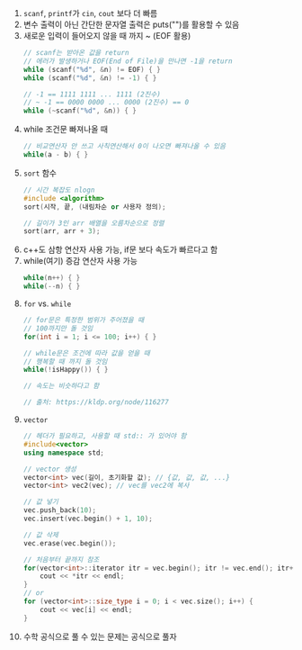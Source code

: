 1. `scanf`, `printf`가 `cin`, `cout` 보다 더 빠름
2. 변수 출력이 아닌 간단한 문자열 출력은 puts("")를 활용할 수 있음
3. 새로운 입력이 들어오지 않을 때 까지 ~ (EOF 활용)
    ``` c++
    // scanf는 받아온 값을 return
    // 에러가 발생하거나 EOF(End of File)을 만나면 -1을 return
    while (scanf("%d", &n) != EOF) { }
    while (scanf("%d", &n) != -1) { }

    // -1 == 1111 1111 ... 1111 (2진수)
    // ~ -1 == 0000 0000 ... 0000 (2진수) == 0
    while (~scanf("%d", &n)) { }
    ```
4. while 조건문 빠져나올 때
    ``` c++
    // 비교연산자 안 쓰고 사칙연산해서 0이 나오면 빠져나올 수 있음
    while(a - b) { }
    ```
5. `sort` 함수
    ``` c++
    // 시간 복잡도 nlogn
    #include <algorithm>
    sort(시작, 끝, (내림차순 or 사용자 정의);

    // 길이가 3인 arr 배열을 오름차순으로 정렬
    sort(arr, arr + 3);
    ```
6. c++도 삼항 연산자 사용 가능, if문 보다 속도가 빠르다고 함
7. while(여기) 증감 연산자 사용 가능
    ``` c++
    while(n++) { }
    while(--n) { }
    ```
8. `for` vs. `while`
    ``` c++
    // for문은 특정한 범위가 주어졌을 때
    // 100까지만 돌 것임
    for(int i = 1; i <= 100; i++) { }

    // while문은 조건에 따라 값을 얻을 때
    // 행복할 때 까지 돌 것임
    while(!isHappy()) { }

    // 속도는 비슷하다고 함

    // 출처: https://kldp.org/node/116277
    ```
9. `vector`
    ``` c++
    // 헤더가 필요하고, 사용할 때 std:: 가 있어야 함
    #include<vector>
    using namespace std;

    // vector 생성
    vector<int> vec(길이, 초기화할 값); // {값, 값, 값, ...}
    vector<int> vec2(vec); // vec를 vec2에 복사

    // 값 넣기
    vec.push_back(10);
    vec.insert(vec.begin() + 1, 10);

    // 값 삭제
    vec.erase(vec.begin());

    // 처음부터 끝까지 참조
    for(vector<int>::iterator itr = vec.begin(); itr != vec.end(); itr++) {
        cout << *itr << endl;
    }
    // or
    for (vector<int>::size_type i = 0; i < vec.size(); i++) {
        cout << vec[i] << endl;
    }
    ```
10. 수학 공식으로 풀 수 있는 문제는 공식으로 풀자